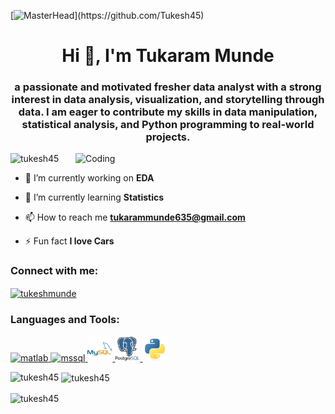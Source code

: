 [![MasterHead]("https://www.google.com/url?sa=i&url=https%3A%2F%2Fwww.itpt.co.uk%2Fcourses%2Fdata-analytics%2F&psig=AOvVaw3xEv8o98SVeTCAibZaV6JR&ust=1724932603758000&source=images&cd=vfe&opi=89978449&ved=0CBQQjRxqFwoTCOi0tfHQl4gDFQAAAAAdAAAAABAR")](https://github.com/Tukesh45)
<h1 align="center">Hi 👋, I'm Tukaram Munde</h1>
<h3 align="center">a passionate and motivated fresher data analyst with a strong interest in data analysis, visualization, and storytelling through data. I am eager to contribute my skills in data manipulation, statistical analysis, and Python programming to real-world projects.</h3>
<img align="right" alt="Coding" width="400" src="https://camo.githubusercontent.com/a2fb626ffa877649b899916221b7eb45499a68eeebdf6450b6ca187916af9cb2/68747470733a2f2f63646e2d696d616765732d312e6d656469756d2e636f6d2f6669742f742f313630302f3438302f302a31694944624c6333593371354b526b622e676966">

<p align="left"> <img src="https://komarev.com/ghpvc/?username=tukesh45&label=Profile%20views&color=0e75b6&style=flat" alt="tukesh45" /> </p>

- 🔭 I’m currently working on **EDA**

- 🌱 I’m currently learning **Statistics**

- 📫 How to reach me **tukarammunde635@gmail.com**

- ⚡ Fun fact **I love Cars**

<h3 align="left">Connect with me:</h3>
<p align="left">
<a href="https://instagram.com/tukeshmunde" target="blank"><img align="center" src="https://raw.githubusercontent.com/rahuldkjain/github-profile-readme-generator/master/src/images/icons/Social/instagram.svg" alt="tukeshmunde" height="30" width="40" /></a>
</p>

<h3 align="left">Languages and Tools:</h3>
<p align="left"> <a href="https://www.mathworks.com/" target="_blank" rel="noreferrer"> <img src="https://upload.wikimedia.org/wikipedia/commons/2/21/Matlab_Logo.png" alt="matlab" width="40" height="40"/> </a> <a href="https://www.microsoft.com/en-us/sql-server" target="_blank" rel="noreferrer"> <img src="https://www.svgrepo.com/show/303229/microsoft-sql-server-logo.svg" alt="mssql" width="40" height="40"/> </a> <a href="https://www.mysql.com/" target="_blank" rel="noreferrer"> <img src="https://raw.githubusercontent.com/devicons/devicon/master/icons/mysql/mysql-original-wordmark.svg" alt="mysql" width="40" height="40"/> </a> <a href="https://www.postgresql.org" target="_blank" rel="noreferrer"> <img src="https://raw.githubusercontent.com/devicons/devicon/master/icons/postgresql/postgresql-original-wordmark.svg" alt="postgresql" width="40" height="40"/> </a> <a href="https://www.python.org" target="_blank" rel="noreferrer"> <img src="https://raw.githubusercontent.com/devicons/devicon/master/icons/python/python-original.svg" alt="python" width="40" height="40"/> </a> </p>

<p><img align="left" src="https://github-readme-stats.vercel.app/api/top-langs?username=tukesh45&show_icons=true&locale=en&layout=compact" alt="tukesh45" /></p>

<p>&nbsp;<img align="center" src="https://github-readme-stats.vercel.app/api?username=tukesh45&show_icons=true&locale=en" alt="tukesh45" /></p>

<p><img align="center" src="https://github-readme-streak-stats.herokuapp.com/?user=tukesh45&" alt="tukesh45" /></p>
